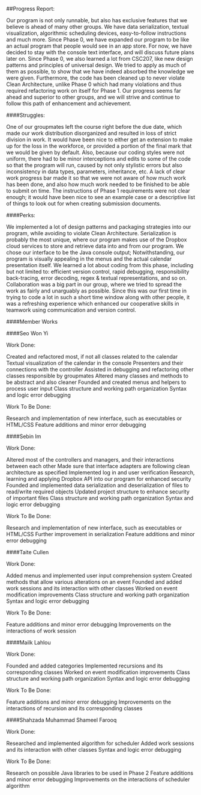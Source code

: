 ##Progress Report:

Our program is not only runnable, but also has exclusive features that we believe is ahead of many other groups. We
have data serialization, textual visualization, algorithmic scheduling devices, easy-to-follow instructions and much
more. Since Phase 0, we have expanded our program to be like an actual program that people would see in an app
store. For now, we have decided to stay with the console text interface, and will discuss future plans later on.
Since Phase 0, we also learned a lot from CSC207, like new design patterns and principles of universal design. We
tried to apply as much of them as possible, to show that we have indeed absorbed the knowledge we were given.
Furthermore, the code has been cleaned up to never violate Clean Architecture, unlike Phase 0 which had many
violations and thus required refactoring work on itself for Phase 1. Our progress seems far ahead and superior to
other groups, and we will strive and continue to follow this path of enhancement and achievement.

####Struggles:

One of our groupmates left the course right before the due date, which made our work distribution disorganized
and resulted in loss of strict division in work. It would have been nice to either get an extension to make up
for the loss in the workforce, or provided a portion of the final mark that we would be given by default.
Also, because our coding styles were not uniform, there had to be minor interceptions and edits to some of the code
so that the program will run, caused by not only stylistic errors but also inconsistency in data types, parameters,
inheritance, etc.
A lack of clear work progress bar made it so that we were not aware of how much work has been done, and also
how much work needed to be finished to be able to submit on time.
The instructions of Phase 1 requirements were not clear enough; it would have been nice to see an example case or
a descriptive list of things to look out for when creating submission documents.

####Perks:

We implemented a lot of design patterns and packaging strategies into our program, while avoiding to violate Clean
Architecture.
Serialization is probably the most unique, where our program makes use of the Dropbox cloud services to store and
retrieve data into and from our program.
We chose our interface to be the Java console output; Notwithstanding, our program is visually appealing in the
menus and the actual calendar presentation itself.
We learned a lot about coding from this phase, including but not limited to: efficient version control, rapid
debugging, responsibility back-tracing, error decoding, regex & textual representations, and so on.
Collaboration was a big part in our group, where we tried to spread the work as fairly and unarguably as possible.
Since this was our first time in trying to code a lot in such a short time window along with other people, it was
a refreshing experience which enhanced our cooperative skills in teamwork using communication and version control.

####Member Works

####Seo Won Yi

Work Done:

Created and refactored most, if not all classes related to the calendar
Textual visualization of the calendar in the console
Presenters and their connections with the controller
Assisted in debugging and refactoring other classes responsible by groupmates
Altered many classes and methods to be abstract and also cleaner
Founded and created menus and helpers to process user input
Class structure and working path organization
Syntax and logic error debugging

Work To Be Done:

Research and implementation of new interface, such as executables or HTML/CSS
Feature additions and minor error debugging

####Sebin Im

Work Done:

Altered most of the controllers and managers, and their interactions between each other
Made sure that interface adapters are following clean architecture as specified
Implemented log in and user verification
Research, learning and applying Dropbox API into our program for enhanced security
Founded and implemented data serialization and deserialization of files to read/write required objects
Updated project structure to enhance security of important files
Class structure and working path organization
Syntax and logic error debugging

Work To Be Done:

Research and implementation of new interface, such as executables or HTML/CSS
Further improvement in serialization
Feature additions and minor error debugging

####Taite Cullen

Work Done:

Added menus and implemented user input comprehension system
Created methods that allow various alterations on an event
Founded and added work sessions and its interaction with other classes
Worked on event modification improvements
Class structure and working path organization
Syntax and logic error debugging

Work To Be Done:

Feature additions and minor error debugging
Improvements on the interactions of work session

####Mailk Lahlou

Work Done:

Founded and added categories
Implemented recursions and its corresponding classes
Worked on event modification improvements
Class structure and working path organization
Syntax and logic error debugging

Work To Be Done:

Feature additions and minor error debugging
Improvements on the interactions of recursion and its corresponding classes

####Shahzada Muhammad Shameel Farooq

Work Done:

Researched and implemented algorithm for scheduler
Added work sessions and its interaction with other classes
Syntax and logic error debugging

Work To Be Done:

Research on possible Java libraries to be used in Phase 2
Feature additions and minor error debugging
Improvements on the interactions of scheduler algorithm